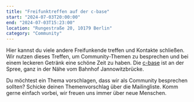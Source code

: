 ```yaml
---
title: "Freifunktreffen auf der c-base"
start: "2024-07-03T20:00:00"
end: "2024-07-03T15:23:00"
location: "Rungestraße 20, 10179 Berlin"
category: "Community"
---
```


Hier kannst du viele andere Freifunkende treffen und Kontakte schließen. Wir nutzen dieses Treffen, um Community-Themen zu besprechen und bei einem leckeren Getränk eine schöne Zeit zu haben. Die [c-base](https://www.openstreetmap.org/?mlat=52.51297&mlon=13.42011#map=17/52.51297/13.42011) ist an der Spree, ganz in der Nähe vom Bahnhof Jannowitzbrücke.

Du möchtest ein Thema vorschlagen, dass wir als Community besprechen sollten? Schicke deinen Themenvorschlag über die Mailingliste. Komm gerne einfach vorbei, wir freuen uns immer über neue Menschen.

